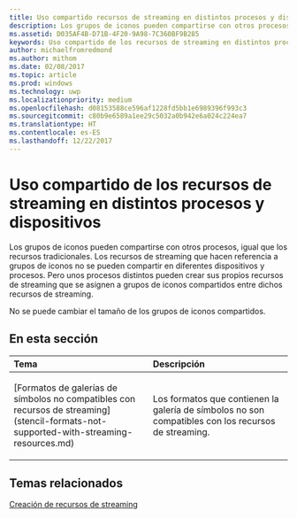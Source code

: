 ```yaml
---
title: Uso compartido recursos de streaming en distintos procesos y dispositivos
description: Los grupos de iconos pueden compartirse con otros procesos, igual que los recursos tradicionales. Los recursos de streaming que hacen referencia a grupos de iconos no se pueden compartir en diferentes dispositivos y procesos.
ms.assetid: D035AF4B-D71B-4F20-9A98-7C360BF9B285
keywords: Uso compartido de los recursos de streaming en distintos procesos y dispositivos
author: michaelfromredmond
ms.author: mithom
ms.date: 02/08/2017
ms.topic: article
ms.prod: windows
ms.technology: uwp
ms.localizationpriority: medium
ms.openlocfilehash: d08153588ce596af1228fd5bb1e6989396f993c3
ms.sourcegitcommit: c80b9e6589a1ee29c5032a0b942e6a024c224ea7
ms.translationtype: HT
ms.contentlocale: es-ES
ms.lasthandoff: 12/22/2017
---
```

# <a name="span-iddirect3dconceptsstreaming-resource-cross-process-and-device-sharingspanstreaming-resource-cross-process-and-device-sharing"></a><span id="direct3dconcepts.streaming-resource-cross-process-and-device-sharing"></span>Uso compartido de los recursos de streaming en distintos procesos y dispositivos


Los grupos de iconos pueden compartirse con otros procesos, igual que los recursos tradicionales. Los recursos de streaming que hacen referencia a grupos de iconos no se pueden compartir en diferentes dispositivos y procesos. Pero unos procesos distintos pueden crear sus propios recursos de streaming que se asignen a grupos de iconos compartidos entre dichos recursos de streaming.

No se puede cambiar el tamaño de los grupos de iconos compartidos.

## <a name="span-idin-this-sectionspanin-this-section"></a><span id="in-this-section"></span>En esta sección


<table>
<colgroup>
<col width="50%" />
<col width="50%" />
</colgroup>
<thead>
<tr class="header">
<th align="left">Tema</th>
<th align="left">Descripción</th>
</tr>
</thead>
<tbody>
<tr class="odd">
<td align="left"><p>[Formatos de galerías de símbolos no compatibles con recursos de streaming](stencil-formats-not-supported-with-streaming-resources.md)</p></td>
<td align="left"><p>Los formatos que contienen la galería de símbolos no son compatibles con los recursos de streaming.</p></td>
</tr>
</tbody>
</table>

 

## <a name="span-idrelated-topicsspanrelated-topics"></a><span id="related-topics"></span>Temas relacionados


[Creación de recursos de streaming](creating-streaming-resources.md)

 

 




